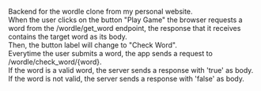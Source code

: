 Backend for the wordle clone from my personal website.   
When the user clicks on the button "Play Game" the browser requests a word from the /wordle/get_word endpoint, 
the response that it receives contains the target word as its body.  
Then, the button label will change to "Check Word".  
Everytime the user submits a word, the app sends a request to /wordle/check_word/{word}.   
If the word is a valid word, the server sends a response with 'true' as body.   
If the word is not valid, the server sends a response with 'false' as body.   
